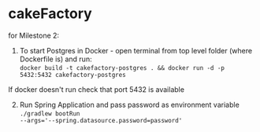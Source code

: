# cakeFactory

for Milestone 2:

1) To start Postgres in Docker - open terminal from top level folder (where Dockerfile is) and run:  
<code>docker build -t cakefactory-postgres . && docker run -d -p 5432:5432 cakefactory-postgres</code>

If docker doesn't run check that port 5432 is available  

2) Run Spring Application and pass password as environment variable  
<code>./gradlew bootRun --args='--spring.datasource.password=password'</code>
